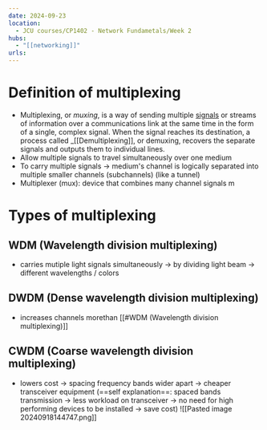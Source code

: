```yaml
---
date: 2024-09-23
location:
  - JCU courses/CP1402 - Network Fundametals/Week 2
hubs:
  - "[[networking]]"
urls:
---
```


# Definition of multiplexing
+ Multiplexing, or _muxing_, is a way of sending multiple [signals](https://www.techtarget.com/searchnetworking/definition/signal) or streams of information over a communications link at the same time in the form of a single, complex signal. When the signal reaches its destination, a process called _[[Demultiplexing]], or demuxing, recovers the separate signals and outputs them to individual lines.
+ Allow multiple signals to travel simultaneously over one medium
+ To carry multiple signals -> medium's channel is logically separated into multiple smaller channels  (subchannels) (like a tunnel)
+ Multiplexer (mux): device that combines many channel signals
m
# Types of multiplexing
## WDM (Wavelength division multiplexing)
+ carries mutiple light signals simultaneously -> by dividing light beam -> different wavelengths / colors
## DWDM (Dense wavelength division multiplexing)
+ increases channels morethan [[#WDM (Wavelength division multiplexing)]]
## CWDM (Coarse wavelength division multiplexing)
+ lowers cost -> spacing frequency bands wider apart -> cheaper transceiver equipment
(==self explanation==: spaced bands transmission -> less workload on transceiver -> no need for high performing devices to be installed -> save cost)
![[Pasted image 20240918144747.png]]

